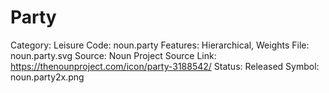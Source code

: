 # Party

Category: Leisure
Code: noun.party
Features: Hierarchical, Weights
File: noun.party.svg
Source: Noun Project
Source Link: https://thenounproject.com/icon/party-3188542/
Status: Released
Symbol: noun.party2x.png